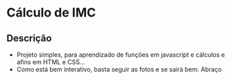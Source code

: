 # Cálculo de IMC

## Descrição
+ Projeto simples, para aprendizado de funções em javascript e cálculos e afins em HTML e CSS...
+ Como está bem interativo, basta seguir as fotos e se sairá bem. Abraço
